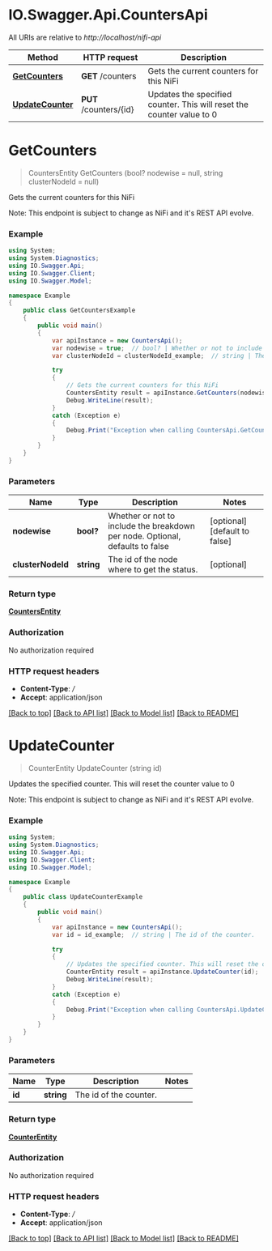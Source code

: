 # IO.Swagger.Api.CountersApi

All URIs are relative to *http://localhost/nifi-api*

Method | HTTP request | Description
------------- | ------------- | -------------
[**GetCounters**](CountersApi.md#getcounters) | **GET** /counters | Gets the current counters for this NiFi
[**UpdateCounter**](CountersApi.md#updatecounter) | **PUT** /counters/{id} | Updates the specified counter. This will reset the counter value to 0


<a name="getcounters"></a>
# **GetCounters**
> CountersEntity GetCounters (bool? nodewise = null, string clusterNodeId = null)

Gets the current counters for this NiFi

Note: This endpoint is subject to change as NiFi and it's REST API evolve.

### Example
```csharp
using System;
using System.Diagnostics;
using IO.Swagger.Api;
using IO.Swagger.Client;
using IO.Swagger.Model;

namespace Example
{
    public class GetCountersExample
    {
        public void main()
        {
            var apiInstance = new CountersApi();
            var nodewise = true;  // bool? | Whether or not to include the breakdown per node. Optional, defaults to false (optional)  (default to false)
            var clusterNodeId = clusterNodeId_example;  // string | The id of the node where to get the status. (optional) 

            try
            {
                // Gets the current counters for this NiFi
                CountersEntity result = apiInstance.GetCounters(nodewise, clusterNodeId);
                Debug.WriteLine(result);
            }
            catch (Exception e)
            {
                Debug.Print("Exception when calling CountersApi.GetCounters: " + e.Message );
            }
        }
    }
}
```

### Parameters

Name | Type | Description  | Notes
------------- | ------------- | ------------- | -------------
 **nodewise** | **bool?**| Whether or not to include the breakdown per node. Optional, defaults to false | [optional] [default to false]
 **clusterNodeId** | **string**| The id of the node where to get the status. | [optional] 

### Return type

[**CountersEntity**](CountersEntity.md)

### Authorization

No authorization required

### HTTP request headers

 - **Content-Type**: */*
 - **Accept**: application/json

[[Back to top]](#) [[Back to API list]](../README.md#documentation-for-api-endpoints) [[Back to Model list]](../README.md#documentation-for-models) [[Back to README]](../README.md)

<a name="updatecounter"></a>
# **UpdateCounter**
> CounterEntity UpdateCounter (string id)

Updates the specified counter. This will reset the counter value to 0

Note: This endpoint is subject to change as NiFi and it's REST API evolve.

### Example
```csharp
using System;
using System.Diagnostics;
using IO.Swagger.Api;
using IO.Swagger.Client;
using IO.Swagger.Model;

namespace Example
{
    public class UpdateCounterExample
    {
        public void main()
        {
            var apiInstance = new CountersApi();
            var id = id_example;  // string | The id of the counter.

            try
            {
                // Updates the specified counter. This will reset the counter value to 0
                CounterEntity result = apiInstance.UpdateCounter(id);
                Debug.WriteLine(result);
            }
            catch (Exception e)
            {
                Debug.Print("Exception when calling CountersApi.UpdateCounter: " + e.Message );
            }
        }
    }
}
```

### Parameters

Name | Type | Description  | Notes
------------- | ------------- | ------------- | -------------
 **id** | **string**| The id of the counter. | 

### Return type

[**CounterEntity**](CounterEntity.md)

### Authorization

No authorization required

### HTTP request headers

 - **Content-Type**: */*
 - **Accept**: application/json

[[Back to top]](#) [[Back to API list]](../README.md#documentation-for-api-endpoints) [[Back to Model list]](../README.md#documentation-for-models) [[Back to README]](../README.md)

